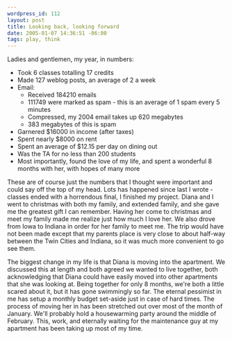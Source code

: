 ```yaml
--- 
wordpress_id: 112
layout: post
title: Looking back, looking forward
date: 2005-01-07 14:36:51 -06:00
tags: play, think
---
```

Ladies and gentlemen, my year, in numbers:
<ul>
	<li>Took 6 classes totalling 17 credits</li>
	<li>Made 127 weblog posts, an average of 2 a week</li>
	<li>Email:
<ul>
	<li>Received 184210 emails</li>
	<li>111749 were marked as spam - this is an average of 1 spam every 5 minutes</li>
	<li>Compressed, my 2004 email takes up 620 megabytes</li>
	<li>383 megabytes of this is spam</li>
</ul>
</li>
	<li>Garnered $16000 in income (after taxes)</li>
	<li>Spent nearly $8000 on rent</li>
	<li>Spent an average of $12.15 per day on dining out</li>
	<li> Was the TA for no less than 200 students</li>
	<li>Most importantly, found the love of my life, and spent a wonderful 8 months with her, with hopes of many more</li>
</ul>
These are of course just the numbers that I thought were important and could say off the top of my head.  Lots has happened since last I wrote - classes ended with a horrendous final, I finished my project.   Diana and I went to christmas with both my family, and extended family, and she gave me the greatest gift I can remember.  Having her come to christmas and meet my family made me realize just how much I love her.  We also drove from Iowa to Indiana in order for her family to meet me.   The trip would have not been made except that my parents place is very close to about half-way between the Twin Cities and Indiana, so it was much more convenient to go see them.

The biggest change in my life is that Diana is moving into the apartment.  We discussed this at length and both agreed we wanted to live together, both acknowledging that Diana could have easily moved into other apartments that she was looking at.  Being together for only 8 months, we're both a little scared about it, but it has gone swimmingly so far. The eternal pessimist in me has setup a monthly budget set-aside just in case of hard times. The process of moving her in has been stretched out over most of the month of January. We'll probably hold  a housewarming party around the middle of February.  This, work, and eternally waiting for the maintenance guy at my apartment has been taking up most of my time.
